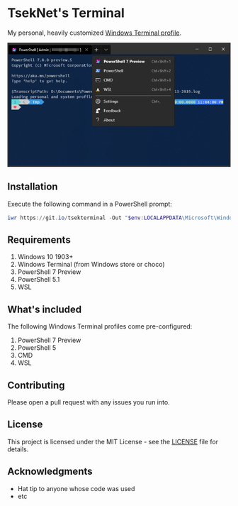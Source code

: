 ﻿# TsekNet's Terminal

My personal, heavily customized [Windows Terminal profile](https://github.com/microsoft/terminal/blob/master/doc/user-docs/UsingJsonSettings.md).

![Terminal](terminal.png)

## Installation

Execute the following command in a PowerShell prompt:

```powershell
iwr https://git.io/tsekterminal -Out "$env:LOCALAPPDATA\Microsoft\Windows Terminal\settings.json"
```

## Requirements

1. Windows 10 1903+
1. Windows Terminal (from Windows store or choco)
1. PowerShell 7 Preview
1. PowerShell 5.1
1. WSL

## What's included

The following Windows Terminal profiles come pre-configured:

1. PowerShell 7 Preview
2. PowerShell 5
3. CMD
4. WSL

## Contributing

Please open a pull request with any issues you run into.

## License

This project is licensed under the MIT License - see the [LICENSE](../LICENSE) file for details.

## Acknowledgments

* Hat tip to anyone whose code was used
* etc
